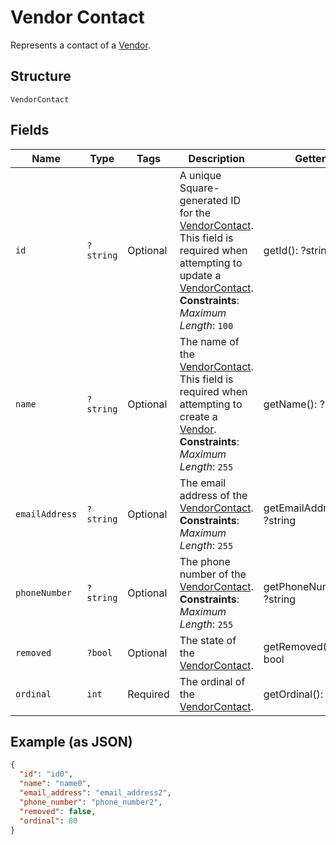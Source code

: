 
# Vendor Contact

Represents a contact of a [Vendor](../../doc/models/vendor.md).

## Structure

`VendorContact`

## Fields

| Name | Type | Tags | Description | Getter | Setter |
|  --- | --- | --- | --- | --- | --- |
| `id` | `?string` | Optional | A unique Square-generated ID for the [VendorContact](entity:VendorContact).<br>This field is required when attempting to update a [VendorContact](entity:VendorContact).<br>**Constraints**: *Maximum Length*: `100` | getId(): ?string | setId(?string id): void |
| `name` | `?string` | Optional | The name of the [VendorContact](entity:VendorContact).<br>This field is required when attempting to create a [Vendor](entity:Vendor).<br>**Constraints**: *Maximum Length*: `255` | getName(): ?string | setName(?string name): void |
| `emailAddress` | `?string` | Optional | The email address of the [VendorContact](entity:VendorContact).<br>**Constraints**: *Maximum Length*: `255` | getEmailAddress(): ?string | setEmailAddress(?string emailAddress): void |
| `phoneNumber` | `?string` | Optional | The phone number of the [VendorContact](entity:VendorContact).<br>**Constraints**: *Maximum Length*: `255` | getPhoneNumber(): ?string | setPhoneNumber(?string phoneNumber): void |
| `removed` | `?bool` | Optional | The state of the [VendorContact](entity:VendorContact). | getRemoved(): ?bool | setRemoved(?bool removed): void |
| `ordinal` | `int` | Required | The ordinal of the [VendorContact](entity:VendorContact). | getOrdinal(): int | setOrdinal(int ordinal): void |

## Example (as JSON)

```json
{
  "id": "id0",
  "name": "name0",
  "email_address": "email_address2",
  "phone_number": "phone_number2",
  "removed": false,
  "ordinal": 80
}
```

